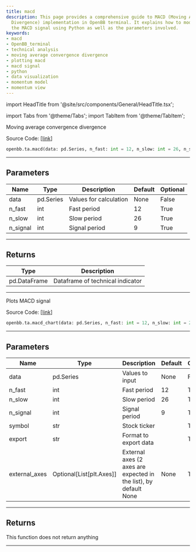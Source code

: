 ```yaml
---
title: macd
description: This page provides a comprehensive guide to MACD (Moving Average Convergence
  Divergence) implementation in OpenBB terminal. It explains how to model and visualize
  the MACD signal using Python as well as the parameters involved.
keywords:
- macd
- OpenBB_terminal
- technical analysis
- moving average convergence divergence
- plotting macd
- macd signal
- python
- data visualization
- momentum model
- momentum view
---
```


import HeadTitle from '@site/src/components/General/HeadTitle.tsx';

<HeadTitle title="macd - Ta - Reference | OpenBB SDK Docs" />

import Tabs from '@theme/Tabs';
import TabItem from '@theme/TabItem';

<Tabs>
<TabItem value="model" label="Model" default>

Moving average convergence divergence

Source Code: [[link](https://github.com/OpenBB-finance/OpenBBTerminal/tree/main/openbb_terminal/common/technical_analysis/momentum_model.py#L61)]

```python
openbb.ta.macd(data: pd.Series, n_fast: int = 12, n_slow: int = 26, n_signal: int = 9)
```

---

## Parameters

| Name | Type | Description | Default | Optional |
| ---- | ---- | ----------- | ------- | -------- |
| data | pd.Series | Values for calculation | None | False |
| n_fast | int | Fast period | 12 | True |
| n_slow | int | Slow period | 26 | True |
| n_signal | int | Signal period | 9 | True |


---

## Returns

| Type | Description |
| ---- | ----------- |
| pd.DataFrame | Dataframe of technical indicator |
---

</TabItem>
<TabItem value="view" label="Chart">

Plots MACD signal

Source Code: [[link](https://github.com/OpenBB-finance/OpenBBTerminal/tree/main/openbb_terminal/common/technical_analysis/momentum_view.py#L126)]

```python
openbb.ta.macd_chart(data: pd.Series, n_fast: int = 12, n_slow: int = 26, n_signal: int = 9, symbol: str = "", export: str = "", external_axes: Optional[List[matplotlib.axes._axes.Axes]] = None)
```

---

## Parameters

| Name | Type | Description | Default | Optional |
| ---- | ---- | ----------- | ------- | -------- |
| data | pd.Series | Values to input | None | False |
| n_fast | int | Fast period | 12 | True |
| n_slow | int | Slow period | 26 | True |
| n_signal | int | Signal period | 9 | True |
| symbol | str | Stock ticker |  | True |
| export | str | Format to export data |  | True |
| external_axes | Optional[List[plt.Axes]] | External axes (2 axes are expected in the list), by default None | None | True |


---

## Returns

This function does not return anything

---

</TabItem>
</Tabs>
